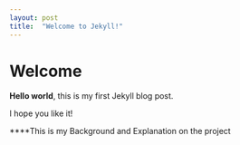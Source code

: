 ```yaml
---
layout: post
title:  "Welcome to Jekyll!"
---
```


# Welcome

**Hello world**, this is my first Jekyll blog post.

I hope you like it!


****This is my Background and Explanation on the project  



